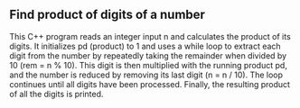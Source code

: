 ﻿## Find product of digits of a number
This C++ program reads an integer input n and calculates the product of its digits. It initializes pd (product) to 1 and uses a while loop to extract each digit from the number by repeatedly taking the remainder when divided by 10 (rem = n % 10). This digit is then multiplied with the running product pd, and the number is reduced by removing its last digit (n = n / 10). The loop continues until all digits have been processed. Finally, the resulting product of all the digits is printed.
